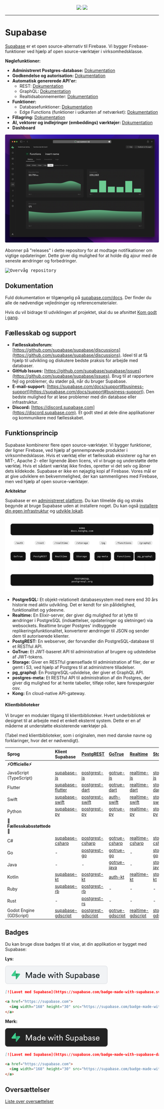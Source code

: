 <p align="center">
<img src="https://user-images.githubusercontent.com/8291514/213727234-cda046d6-28c6-491a-b284-b86c5cede25d.png#gh-light-mode-only">
<img src="https://user-images.githubusercontent.com/8291514/213727225-56186826-bee8-43b5-9b15-86e839d89393.png#gh-dark-mode-only">
</p>

---

# Supabase

[Supabase](https://supabase.com) er et open source-alternativ til Firebase. Vi bygger Firebase-funktioner ved hjælp af open source-værktøjer i virksomhedsklasse.

**Nøglefunktioner:**

*   **Administreret Postgres-database:** [Dokumentation](https://supabase.com/docs/guides/database)
*   **Godkendelse og autorisation:** [Dokumentation](https://supabase.com/docs/guides/auth)
*   **Automatisk genererede API'er:**
    *   REST: [Dokumentation](https://supabase.com/docs/guides/api)
    *   GraphQL: [Dokumentation](https://supabase.com/docs/guides/graphql)
    *   Realtidsabonnementer: [Dokumentation](https://supabase.com/docs/guides/realtime)
*   **Funktioner:**
    *   Databasefunktioner: [Dokumentation](https://supabase.com/docs/guides/database/functions)
    *   Edge Functions (funktioner i udkanten af netværket): [Dokumentation](https://supabase.com/docs/guides/functions)
*   **Fillagring:** [Dokumentation](https://supabase.com/docs/guides/storage)
* **AI, vektorer og indlejringer (embeddings) værktøjer:** [Dokumentation](https://supabase.com/docs/guides/ai)
*   **Dashboard**

![Supabase Dashboard](https://raw.githubusercontent.com/supabase/supabase/master/apps/www/public/images/github/supabase-dashboard.png)

Abonner på "releases" i dette repository for at modtage notifikationer om vigtige opdateringer. Dette giver dig mulighed for at holde dig ajour med de seneste ændringer og forbedringer.

<kbd><img src="https://raw.githubusercontent.com/supabase/supabase/d5f7f413ab356dc1a92075cb3cee4e40a957d5b1/web/static/watch-repo.gif" alt="Overvåg repository"/></kbd>

## Dokumentation

Fuld dokumentation er tilgængelig på [supabase.com/docs](https://supabase.com/docs). Der finder du alle de nødvendige vejledninger og referencematerialer.

Hvis du vil bidrage til udviklingen af projektet, skal du se afsnittet [Kom godt i gang](./../DEVELOPERS.md).

## Fællesskab og support

*   **Fællesskabsforum:** [https://github.com/supabase/supabase/discussions](https://github.com/supabase/supabase/discussions). Ideel til at få hjælp til udvikling og diskutere bedste praksis for arbejde med databaser.
*   **GitHub Issues:** [https://github.com/supabase/supabase/issues](https://github.com/supabase/supabase/issues). Brug til at rapportere fejl og problemer, du støder på, når du bruger Supabase.
*   **E-mail-support:** [https://supabase.com/docs/support#business-support](https://supabase.com/docs/support#business-support). Den bedste mulighed for at løse problemer med din database eller infrastruktur.
*   **Discord:** [https://discord.supabase.com](https://discord.supabase.com). Et godt sted at dele dine applikationer og kommunikere med fællesskabet.

## Funktionsprincip

Supabase kombinerer flere open source-værktøjer. Vi bygger funktioner, der ligner Firebase, ved hjælp af gennemprøvede produkter i virksomhedsklasse. Hvis et værktøj eller et fællesskab eksisterer og har en MIT-, Apache 2- eller lignende åben licens, vil vi bruge og understøtte dette værktøj. Hvis et sådant værktøj ikke findes, opretter vi det selv og åbner dets kildekode. Supabase er ikke en nøjagtig kopi af Firebase. Vores mål er at give udviklere en bekvemmelighed, der kan sammenlignes med Firebase, men ved hjælp af open source-værktøjer.

**Arkitektur**

Supabase er en [administreret platform](https://supabase.com/dashboard). Du kan tilmelde dig og straks begynde at bruge Supabase uden at installere noget. Du kan også [installere din egen infrastruktur](https://supabase.com/docs/guides/hosting/overview) og [udvikle lokalt](https://supabase.com/docs/guides/local-development).

![Arkitektur](./../apps/docs/public/img/supabase-architecture.svg)

*   **PostgreSQL:** Et objekt-relationelt databasesystem med mere end 30 års historie med aktiv udvikling. Det er kendt for sin pålidelighed, funktionalitet og ydeevne.
*   **Realtime:** En Elixir-server, der giver dig mulighed for at lytte til ændringer i PostgreSQL (indsættelser, opdateringer og sletninger) via websockets. Realtime bruger Postgres' indbyggede replikeringsfunktionalitet, konverterer ændringer til JSON og sender dem til autoriserede klienter.
*   **PostgREST:** En webserver, der forvandler din PostgreSQL-database til et RESTful API.
*   **GoTrue:** Et JWT-baseret API til administration af brugere og udstedelse af JWT-tokens.
*   **Storage:** Giver en RESTful grænseflade til administration af filer, der er gemt i S3, ved hjælp af Postgres til at administrere tilladelser.
*   **pg_graphql:** En PostgreSQL-udvidelse, der giver et GraphQL API.
*   **postgres-meta:** Et RESTful API til administration af din Postgres, der giver dig mulighed for at hente tabeller, tilføje roller, køre forespørgsler osv.
*   **Kong:** En cloud-native API-gateway.

#### Klientbiblioteker

Vi bruger en modulær tilgang til klientbiblioteker. Hvert underbibliotek er designet til at arbejde med et enkelt eksternt system. Dette er en af måderne at understøtte eksisterende værktøjer på.

(Tabel med klientbiblioteker, som i originalen, men med danske navne og forklaringer, hvor det er nødvendigt).

| Sprog                       | Klient Supabase                                                     | [PostgREST](https://www.postgresql.org/)                                                                         | [GoTrue](https://github.com/supabase/gotrue)                                                                                | [Realtime](https://github.com/supabase/realtime)                                                                              | [Storage](https://github.com/supabase/storage-api)                                                                                 | Functions                                                                               |
| :-------------------------- | :------------------------------------------------------------------ | :-------------------------------------------------------------------------------- | :------------------------------------------------------------------------------------ | :----------------------------------------------------------------------------------- | :-------------------------------------------------------------------------------------- | :----------------------------------------------------------------------------------- |
| **⚡️Officielle⚡️**      |                                                                     |                                                                                   |                                                                                      |                                                                                     |                                                                                        |                                                                                      |
| JavaScript (TypeScript)     | [supabase-js](https://github.com/supabase/supabase-js)               | [postgrest-js](https://github.com/supabase/postgrest-js)                             | [gotrue-js](https://github.com/supabase/gotrue-js)                                     | [realtime-js](https://github.com/supabase/realtime-js)                                 | [storage-js](https://github.com/supabase/storage-js)                                   | [functions-js](https://github.com/supabase/functions-js)                             |
| Flutter                     | [supabase-flutter](https://github.com/supabase/supabase-flutter)     | [postgrest-dart](https://github.com/supabase/postgrest-dart)                         | [gotrue-dart](https://github.com/supabase/gotrue-dart)                                 | [realtime-dart](https://github.com/supabase/realtime-dart)                             | [storage-dart](https://github.com/supabase/storage-dart)                               | [functions-dart](https://github.com/supabase/functions-dart)                         |
| Swift                      | [supabase-swift](https://github.com/supabase/supabase-swift)          | [postgrest-swift](https://github.com/supabase/supabase-swift/tree/main/Sources/PostgREST) | [auth-swift](https://github.com/supabase/supabase-swift/tree/main/Sources/Auth)     | [realtime-swift](https://github.com/supabase/supabase-swift/tree/main/Sources/Realtime) | [storage-swift](https://github.com/supabase/supabase-swift/tree/main/Sources/Storage) | [functions-swift](https://github.com/supabase/supabase-swift/tree/main/Sources/Functions) |
| Python                      | [supabase-py](https://github.com/supabase/supabase-py)               | [postgrest-py](https://github.com/supabase/postgrest-py)                             | [gotrue-py](https://github.com/supabase/gotrue-py)                                     | [realtime-py](https://github.com/supabase/realtime-py)                                 | [storage-py](https://github.com/supabase/storage-py)                                   | [functions-py](https://github.com/supabase/functions-py)                             |
| **💚Fællesskabsstøttede💚** |                                                                     |                                                                                   |                                                                                      |                                                                                     |                                                                                        |                                                                                      |
| C#                          | [supabase-csharp](https://github.com/supabase-community/supabase-csharp) | [postgrest-csharp](https://github.com/supabase-community/postgrest-csharp)           | [gotrue-csharp](https://github.com/supabase-community/gotrue-csharp)                 | [realtime-csharp](https://github.com/supabase-community/realtime-csharp)             | [storage-csharp](https://github.com/supabase-community/storage-csharp)                 | [functions-csharp](https://github.com/supabase-community/functions-csharp)           |
| Go                          | -                                                                   | [postgrest-go](https://github.com/supabase-community/postgrest-go)                     | [gotrue-go](https://github.com/supabase-community/gotrue-go)                           | -                                                                                   | [storage-go](https://github.com/supabase-community/storage-go)                       | [functions-go](https://github.com/supabase-community/functions-go)                   |
| Java                        | -                                                                   | -                                                                                   | [gotrue-java](https://github.com/supabase-community/gotrue-java)                       | -                                                                                   | [storage-java](https://github.com/supabase-community/storage-java)                   | -                                                                                   |
| Kotlin                      | [supabase-kt](https://github.com/supabase-community/supabase-kt)       | [postgrest-kt](https://github.com/supabase-community/supabase-kt/tree/master/Postgrest) | [auth-kt](https://github.com/supabase-community/supabase-kt/tree/master/Auth)         | [realtime-kt](https://github.com/supabase-community/supabase-kt/tree/master/Realtime)   | [storage-kt](https://github.com/supabase-community/supabase-kt/tree/master/Storage)   | [functions-kt](https://github.com/supabase-community/supabase-kt/tree/master/Functions) |
| Ruby                      | [supabase-rb](https://github.com/supabase-community/supabase-rb)      |      [postgrest-rb](https://github.com/supabase-community/postgrest-rb)                                                                             |    -                                                                                  |        -                                                                            |     -                                                                                 |          -                                                                          |
| Rust                      |      -                                                                 |       [postgrest-rs](https://github.com/supabase-community/postgrest-rs)                                                                            |      -                                                                                 |       -                                                                             |       -                                                                                |         -                                                                           |
| Godot Engine (GDScript)      |   [supabase-gdscript](https://github.com/supabase-community/godot-engine.supabase)                                                                  |        [postgrest-gdscript](https://github.com/supabase-community/postgrest-gdscript)                                                                            |        [gotrue-gdscript](https://github.com/supabase-community/gotrue-gdscript)                                                                                |    [realtime-gdscript](https://github.com/supabase-community/realtime-gdscript)                                                                                  |         [storage-gdscript](https://github.com/supabase-community/storage-gdscript)                                                                                 |  [functions-gdscript](https://github.com/supabase-community/functions-gdscript)                                                                                       |

## Badges

Du kan bruge disse badges til at vise, at din applikation er bygget med Supabase:

**Lys:**

![Lavet med Supabase](./../apps/www/public/badge-made-with-supabase.svg)

```md
[![Lavet med Supabase](https://supabase.com/badge-made-with-supabase.svg)](https://supabase.com)
```

```html
<a href="https://supabase.com">
  <img width="168" height="30" src="https://supabase.com/badge-made-with-supabase.svg" alt="Lavet med Supabase" />
</a>
```

**Mørk:**

![Lavet med Supabase (mørk version)](./../apps/www/public/badge-made-with-supabase-dark.svg)

```md
[![Lavet med Supabase](https://supabase.com/badge-made-with-supabase-dark.svg)](https://supabase.com)
```

```html
<a href="https://supabase.com">
  <img width="168" height="30" src="https://supabase.com/badge-made-with-supabase-dark.svg" alt="Lavet med Supabase" />
</a>
```

## Oversættelser

[Liste over oversættelser](./languages.md)
